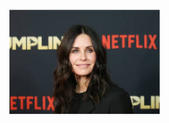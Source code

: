 ![Image text](https://github.com/gef0604/Ecommerce_Data_Platform_On_EMR/blob/master/images/cney.jpeg)
